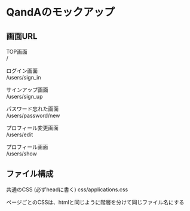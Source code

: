 # QandAのモックアップ

## 画面URL

TOP画面  
/

ログイン画面  
/users/sign_in

サインアップ画面  
/users/sign_up

パスワード忘れた画面  
/users/password/new

プロフィール変更画面  
/users/edit

プロフィール画面  
/users/show  

## ファイル構成

共通のCSS (必ずheadに書く)
css/applications.css

ページごとのCSSは、htmlと同じように階層を分けて同じファイル名にする
